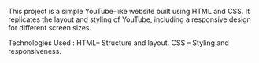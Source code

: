 This project is a simple YouTube-like website built using HTML and CSS. It replicates the layout and styling of YouTube, including a responsive design for different screen sizes.

Technologies Used :
HTML– Structure and layout.
CSS – Styling and responsiveness.
